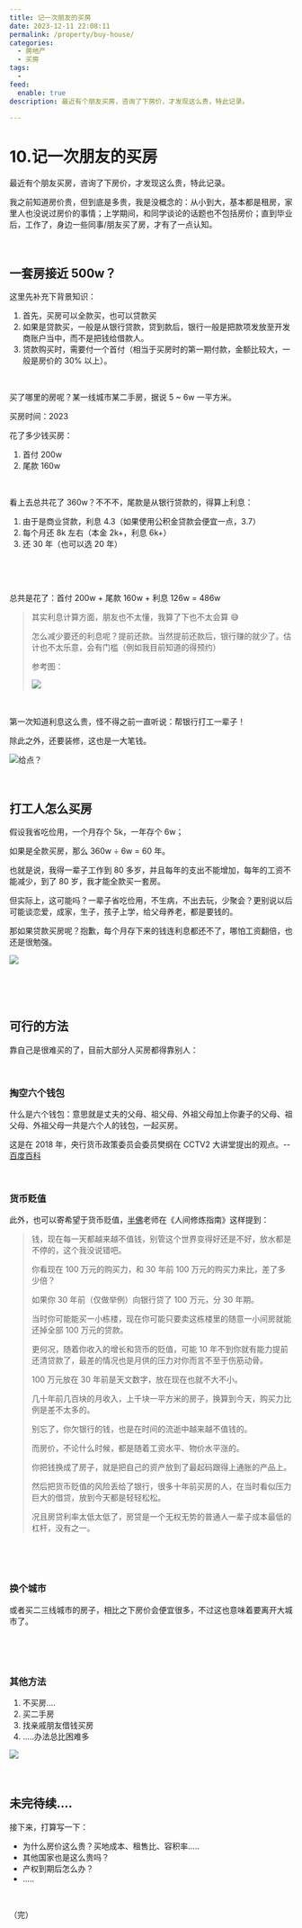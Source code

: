 ```yaml
---
title: 记一次朋友的买房
date: 2023-12-11 22:08:11
permalink: /property/buy-house/
categories:
  - 房地产
  - 买房
tags:
  - 
feed:
  enable: true
description: 最近有个朋友买房，咨询了下房价，才发现这么贵，特此记录。

---
```



# 10.记一次朋友的买房

最近有个朋友买房，咨询了下房价，才发现这么贵，特此记录。

<!-- more -->

我之前知道房价贵，但到底是多贵，我是没概念的：从小到大，基本都是租房，家里人也没说过房价的事情；上学期间，和同学谈论的话题也不包括房价；直到毕业后，工作了，身边一些同事/朋友买了房，才有了一点认知。

‍

## 一套房接近 500w？

这里先补充下背景知识：

1. 首先，买房可以全款买，也可以贷款买
2. 如果是贷款买，一般是从银行贷款，贷到款后，银行一般是把款项发放至开发商账户当中，而不是把钱给借款人。
3. 贷款购买时，需要付一个首付（相当于买房时的第一期付款，金额比较大，一般是房价的 30% 以上）。

‍

买了哪里的房呢？某一线城市某二手房，据说 5 ~ 6w 一平方米。

买房时间：2023

花了多少钱买房：

1. 首付 200w
2. 尾款 160w

‍

看上去总共花了 360w？不不不，尾款是从银行贷款的，得算上利息：

1. 由于是商业贷款，利息 4.3（如果使用公积金贷款会便宜一点，3.7）
2. 每个月还 8k 左右（本金 2k+，利息 6k+）
3. 还 30 年（也可以选 20 年）

‍

‍

总共是花了：首付 200w + 尾款 160w  + 利息 126w = 486w

> 其实利息计算方面，朋友也不太懂，我算了下也不太会算 😅
>
> 怎么减少要还的利息呢？提前还款。当然提前还款后，银行赚的就少了。估计也不太乐意，会有门槛（例如我目前知道的得预约）
>
> 参考图：
>
> ​![](https://image.peterjxl.com/blog/image-20231211211108-2esllsl.png)​

‍

第一次知道利息这么贵，怪不得之前一直听说：帮银行打工一辈子！

除此之外，还要装修，这也是一大笔钱。

​​![给点？](https://image.peterjxl.com/blog/给点？-20231211215906-wxha6v0.jpg)​​

‍

## ​​打工人怎么买房​

假设我省吃俭用，一个月存个 5k，一年存个 6w；

如果是全款买房，那么 360w ÷ 6w \= 60 年。

也就是说，我得一辈子工作到 80 多岁，并且每年的支出不能增加，每年的工资不能减少，到了 80 岁，我才能全款买一套房。

但实际上，这可能吗？一辈子省吃俭用，不生病，不出去玩，少聚会？更别说以后可能谈恋爱，成家，生子，孩子上学，给父母养老，都是要钱的。

那如果贷款买房呢？抱歉，每个月存下来的钱连利息都还不了，哪怕工资翻倍，也还是很勉强。

​![](https://image.peterjxl.com/blog/mmexport1574000715531-20231211211124-fp42oz1.jpg)​

‍

‍

## 可行的方法

靠自己是很难买的了，目前大部分人买房都得靠别人：

‍

### 掏空六个钱包

什么是六个钱包：意思就是丈夫的父母、祖父母、外祖父母加上你妻子的父母、祖父母、外祖父母一共是六个人的钱包，一起买房。

这是在 2018 年，央行货币政策委员会委员樊纲在 CCTV2 大讲堂提出的观点。--[百度百科](https://baike.baidu.com/item/%E5%85%AD%E4%B8%AA%E9%92%B1%E5%8C%85/22528523)

‍

### 货币贬值

此外，也可以寄希望于货币贬值，[半佛](https://space.bilibili.com/37663924)老师在《人间修炼指南》这样提到：

> 钱，现在每一天都越来越不值钱，别管这个世界变得好还是不好，放水都是不停的，这个我没说错吧。
>
> 你看现在 100 万元的购买力，和 30 年前 100 万元的购买力来比，差了多少倍？
>
> 如果你 30 年前（仅做举例）向银行贷了 100 万元，分 30 年期。
>
> 当时你可能能买一小栋楼，现在你可能只要卖这栋楼里的随意一小间房就能还掉全部 100 万元的贷款。
>
> 更何况，随着你收入的增长和货币的贬值，可能 10 年不到你就有能力提前还清贷款了，最差的情况也是月供的压力对你而言不至于伤筋动骨。
>
> 100 万元放在 30 年前是天文数字，放在现在也就不大不小。
>
> 几十年前几百块的月收入，上千块一平方米的房子，换算到今天，购买力比例是差不太多的。
>
> 别忘了，你欠银行的钱，也是在时间的流逝中越来越不值钱的。
>
> 而房价，不论什么时候，都是随着工资水平、物价水平涨的。
>
> 你把钱换成了房子，就是把自己的资产放到了最起码跟得上通胀的产品上。
>
> 然后把货币贬值的风险丢给了银行，很多十年前买房的人，在当时看似压力巨大的借贷，放到今天都是轻轻松松。
>
> 况且房贷利率太低太低了，房贷是一个无权无势的普通人一辈子成本最低的杠杆，没有之一。

‍

‍

### 换个城市

或者买二三线城市的房子，相比之下房价会便宜很多，不过这也意味着要离开大城市了。

‍

‍

### 其他方法

1. 不买房....
2. 买二手房
3. 找亲戚朋友借钱买房
4. .....办法总比困难多

​![](https://image.peterjxl.com/blog/image-20231211211553-0r3hnlr.png)​

‍

## 未完待续....

接下来，打算写一下：

* 为什么房价这么贵？买地成本、租售比、容积率.....
* 其他国家也是这么贵吗？
* 产权到期后怎么办？
* .....

‍

（完）

